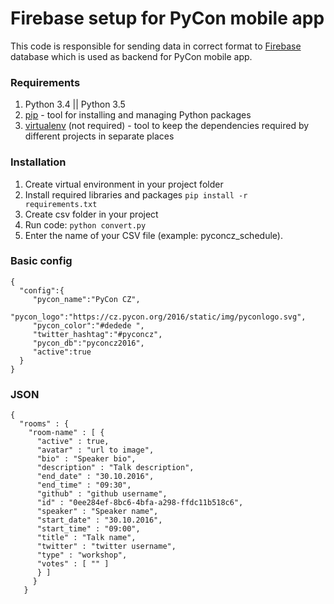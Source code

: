 # Firebase setup for PyCon mobile app

This code is responsible for sending data in correct format to [Firebase](https://firebase.google.com/) database which is used as backend for PyCon mobile app. 

### Requirements
1. Python 3.4 || Python 3.5
2. [pip](https://pypi.python.org/pypi/pip/1.0.2) - tool for installing and managing Python packages
3. [virtualenv](http://docs.python-guide.org/en/latest/dev/virtualenvs/) (not required) - tool to keep the dependencies required by different projects in separate places
 
### Installation
1. Create virtual environment in your project folder
2. Install required libraries and packages
   <code>pip install -r requirements.txt</code>
3. Create csv folder in your project
4. Run code:
   <code>python convert.py</code>
5. Enter the name of your CSV file (example: pyconcz_schedule).

### Basic config
<pre><code>{  
  "config":{  
     "pycon_name":"PyCon CZ",
     "pycon_logo":"https://cz.pycon.org/2016/static/img/pyconlogo.svg",
     "pycon_color":"#dedede ",
     "twitter_hashtag":"#pyconcz",
     "pycon_db":"pyconcz2016",
     "active":true
  }
}</code></pre>

### JSON
<pre><code>{
  "rooms" : {
    "room-name" : [ {
      "active" : true,
      "avatar" : "url to image",
      "bio" : "Speaker bio",
      "description" : "Talk description",
      "end_date" : "30.10.2016",
      "end_time" : "09:30",
      "github" : "github username",
      "id" : "0ee284ef-8bc6-4bfa-a298-ffdc11b518c6",
      "speaker" : "Speaker name",
      "start_date" : "30.10.2016",
      "start_time" : "09:00",
      "title" : "Talk name",
      "twitter" : "twitter username",
      "type" : "workshop",
      "votes" : [ "" ]
      } ]
     }
   }</code></pre>

